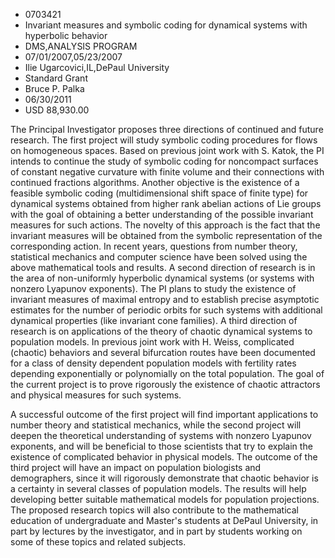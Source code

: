 
* 0703421
* Invariant measures and symbolic coding for dynamical systems with hyperbolic behavior
* DMS,ANALYSIS PROGRAM
* 07/01/2007,05/23/2007
* Ilie Ugarcovici,IL,DePaul University
* Standard Grant
* Bruce P. Palka
* 06/30/2011
* USD 88,930.00

The Principal Investigator proposes three directions of continued and future
research. The first project will study symbolic coding procedures for flows on
homogeneous spaces. Based on previous joint work with S. Katok, the PI intends
to continue the study of symbolic coding for noncompact surfaces of constant
negative curvature with finite volume and their connections with continued
fractions algorithms. Another objective is the existence of a feasible symbolic
coding (multidimensional shift space of finite type) for dynamical systems
obtained from higher rank abelian actions of Lie groups with the goal of
obtaining a better understanding of the possible invariant measures for such
actions. The novelty of this approach is the fact that the invariant measures
will be obtained from the symbolic representation of the corresponding action.
In recent years, questions from number theory, statistical mechanics and
computer science have been solved using the above mathematical tools and
results. A second direction of research is in the area of non-uniformly
hyperbolic dynamical systems (or systems with nonzero Lyapunov exponents). The
PI plans to study the existence of invariant measures of maximal entropy and to
establish precise asymptotic estimates for the number of periodic orbits for
such systems with additional dynamical properties (like invariant cone
families). A third direction of research is on applications of the theory of
chaotic dynamical systems to population models. In previous joint work with H.
Weiss, complicated (chaotic) behaviors and several bifurcation routes have been
documented for a class of density dependent population models with fertility
rates depending exponentially or polynomially on the total population. The goal
of the current project is to prove rigorously the existence of chaotic
attractors and physical measures for such systems.

A successful outcome of the first project will find important applications to
number theory and statistical mechanics, while the second project will deepen
the theoretical understanding of systems with nonzero Lyapunov exponents, and
will be beneficial to those scientists that try to explain the existence of
complicated behavior in physical models. The outcome of the third project will
have an impact on population biologists and demographers, since it will
rigorously demonstrate that chaotic behavior is a certainty in several classes
of population models. The results will help developing better suitable
mathematical models for population projections. The proposed research topics
will also contribute to the mathematical education of undergraduate and Master's
students at DePaul University, in part by lectures by the investigator, and in
part by students working on some of these topics and related subjects.




